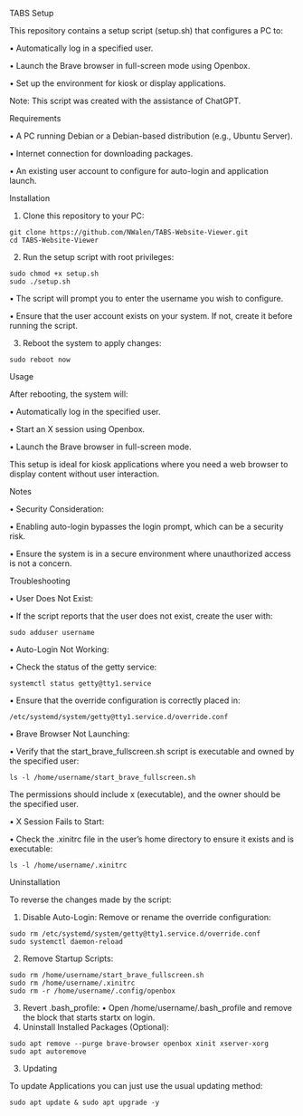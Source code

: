 TABS Setup

This repository contains a setup script (setup.sh) that configures a PC to:

 •	Automatically log in a specified user.
 
 •	Launch the Brave browser in full-screen mode using Openbox.
 
 •	Set up the environment for kiosk or display applications.

Note: This script was created with the assistance of ChatGPT.

Requirements

 •	A PC running Debian or a Debian-based distribution (e.g., Ubuntu Server).
 
 •	Internet connection for downloading packages.
 
 •	An existing user account to configure for auto-login and application launch.

Installation

1.	Clone this repository to your PC:
```
git clone https://github.com/NWalen/TABS-Website-Viewer.git
cd TABS-Website-Viewer
```

2.	Run the setup script with root privileges:

```
sudo chmod +x setup.sh
sudo ./setup.sh
```
 •	The script will prompt you to enter the username you wish to configure.
 
 •	Ensure that the user account exists on your system. If not, create it before running the script.

 3.	Reboot the system to apply changes:
```
sudo reboot now
```


Usage

After rebooting, the system will:

 •	Automatically log in the specified user.
 
 •	Start an X session using Openbox.
 
 •	Launch the Brave browser in full-screen mode.

This setup is ideal for kiosk applications where you need a web browser to display content without user interaction.

Notes

 •	Security Consideration:
 
 •	Enabling auto-login bypasses the login prompt, which can be a security risk.
 
 •	Ensure the system is in a secure environment where unauthorized access is not a concern.

Troubleshooting

 •	User Does Not Exist:
 
 •	If the script reports that the user does not exist, create the user with:
```
sudo adduser username
```

 •	Auto-Login Not Working:
 
 •	Check the status of the getty service:
```
systemctl status getty@tty1.service
```

 •	Ensure that the override configuration is correctly placed in:
```
/etc/systemd/system/getty@tty1.service.d/override.conf
```

 •	Brave Browser Not Launching:
 
 •	Verify that the start_brave_fullscreen.sh script is executable and owned by the specified user:
```
ls -l /home/username/start_brave_fullscreen.sh
```
The permissions should include x (executable), and the owner should be the specified user.

 •	X Session Fails to Start:
 
 •	Check the .xinitrc file in the user’s home directory to ensure it exists and is executable:
```
ls -l /home/username/.xinitrc
```


Uninstallation

To reverse the changes made by the script:

1.	Disable Auto-Login:
Remove or rename the override configuration:
```
sudo rm /etc/systemd/system/getty@tty1.service.d/override.conf
sudo systemctl daemon-reload
```
2.	Remove Startup Scripts:
```
sudo rm /home/username/start_brave_fullscreen.sh
sudo rm /home/username/.xinitrc
sudo rm -r /home/username/.config/openbox
```

3.	Revert .bash_profile:
 •	Open /home/username/.bash_profile and remove the block that starts startx on login.
4.	Uninstall Installed Packages (Optional):
```
sudo apt remove --purge brave-browser openbox xinit xserver-xorg
sudo apt autoremove
```
3. Updating

To update Applications you can just use the usual updating method:
```
sudo apt update & sudo apt upgrade -y
```

